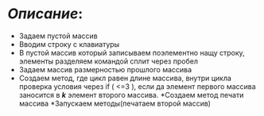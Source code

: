 
# ***Описаниe***:
* Задаем пустой массив
* Вводим строку с клавиатуры 
* В пустой массив который записываем поэлементно нащу строку, элементы разделяем командой сплит через пробел 
* Задаем массив размерностью прошлого массива
* Создаем метод, где цикл равен длине массива, внутри цикла проверка условия через if ( <=3 ), если да элемент первого массива заносится в ***k*** элемент второго массива. 
*Создаем метод печати массива
*Запускаем методы(печатаем второй массив)